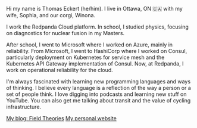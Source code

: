Hi my name is Thomas Eckert (he/him). I live in Ottawa, ON 🇨🇦 with my wife, Sophia, and our corgi, Winona.

I work the Redpanda Cloud platform. In school, I studied physics, focusing on diagnostics for nuclear fusion in my Masters.

After school, I went to Microsoft where I worked on Azure, mainly in reliability. From Microsoft, I went to HashiCorp where I worked on Consul, particularly deployment on Kubernetes for service mesh and the Kubernetes API Gateway implementation of Consul. Now, at Redpanda, I work on operational reliability for the cloud. 

I'm always fascinated with learning new programming languages and ways of thinking. I believe every language is a reflection of the way a person or a set of people think. I love digging into podcasts and learning new stuff on YouTube. You can also get me talking about transit and the value of cycling infrastructure.

[My blog: Field Theories](https://fieldtheories.blog)
[My personal website](https://thomaseckert.dev/)

